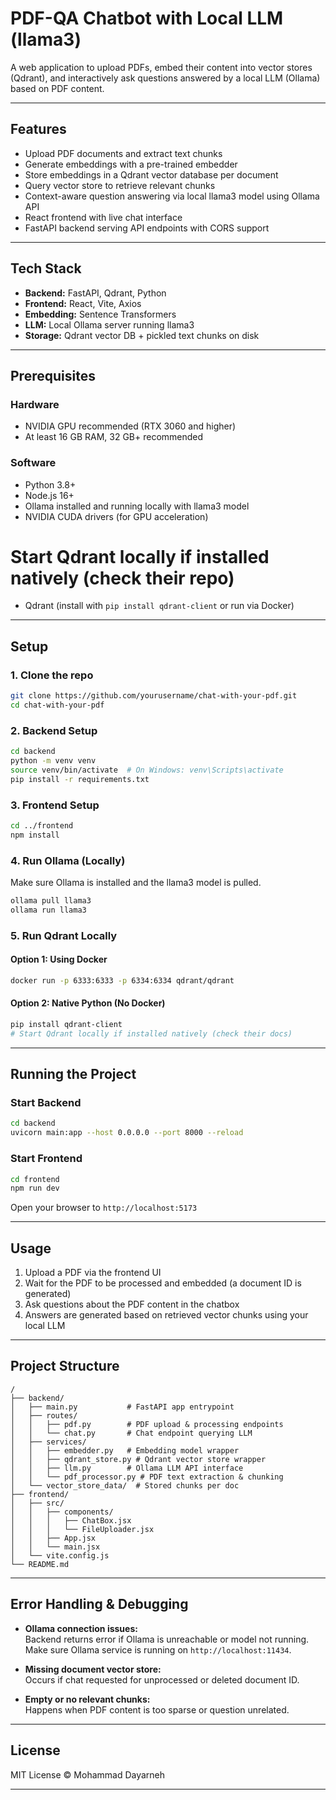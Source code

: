 
# PDF-QA Chatbot with Local LLM (llama3)  
A web application to upload PDFs, embed their content into vector stores (Qdrant), and interactively ask questions answered by a local LLM (Ollama) based on PDF content.

---

## Features
- Upload PDF documents and extract text chunks
- Generate embeddings with a pre-trained embedder
- Store embeddings in a Qdrant vector database per document
- Query vector store to retrieve relevant chunks
- Context-aware question answering via local llama3 model using Ollama API
- React frontend with live chat interface
- FastAPI backend serving API endpoints with CORS support

---

## Tech Stack
- **Backend:** FastAPI, Qdrant, Python
- **Frontend:** React, Vite, Axios
- **Embedding:** Sentence Transformers 
- **LLM:** Local Ollama server running llama3
- **Storage:** Qdrant vector DB + pickled text chunks on disk

---

## Prerequisites

### Hardware
- NVIDIA GPU recommended (RTX 3060 and higher)
- At least 16 GB RAM, 32 GB+ recommended

### Software
- Python 3.8+
- Node.js 16+
- Ollama installed and running locally with llama3 model
- NVIDIA CUDA drivers (for GPU acceleration)
# Start Qdrant locally if installed natively (check their repo)
- Qdrant (install with `pip install qdrant-client` or run via Docker)

---

## Setup

### 1. Clone the repo  
```bash
git clone https://github.com/yourusername/chat-with-your-pdf.git
cd chat-with-your-pdf
```

### 2. Backend Setup  
```bash
cd backend
python -m venv venv
source venv/bin/activate  # On Windows: venv\Scripts\activate
pip install -r requirements.txt
```

### 3. Frontend Setup  
```bash
cd ../frontend
npm install
```

### 4. Run Ollama (Locally)  
Make sure Ollama is installed and the llama3 model is pulled.  
```bash
ollama pull llama3
ollama run llama3
```

### 5. Run Qdrant Locally

#### Option 1: Using Docker
```bash
docker run -p 6333:6333 -p 6334:6334 qdrant/qdrant
```

#### Option 2: Native Python (No Docker)
```bash
pip install qdrant-client
# Start Qdrant locally if installed natively (check their docs)
```

---

## Running the Project

### Start Backend  
```bash
cd backend
uvicorn main:app --host 0.0.0.0 --port 8000 --reload
```

### Start Frontend  
```bash
cd frontend
npm run dev
```

Open your browser to `http://localhost:5173`

---

## Usage

1. Upload a PDF via the frontend UI  
2. Wait for the PDF to be processed and embedded (a document ID is generated)  
3. Ask questions about the PDF content in the chatbox  
4. Answers are generated based on retrieved vector chunks using your local LLM  

---

## Project Structure

```
/
├── backend/
│   ├── main.py           # FastAPI app entrypoint
│   ├── routes/
│   │   ├── pdf.py        # PDF upload & processing endpoints
│   │   └── chat.py       # Chat endpoint querying LLM
│   ├── services/
│   │   ├── embedder.py   # Embedding model wrapper
│   │   ├── qdrant_store.py # Qdrant vector store wrapper
│   │   ├── llm.py        # Ollama LLM API interface
│   │   └── pdf_processor.py # PDF text extraction & chunking
│   └── vector_store_data/  # Stored chunks per doc
├── frontend/
│   ├── src/
│   │   ├── components/
│   │   │   ├── ChatBox.jsx
│   │   │   └── FileUploader.jsx
│   │   ├── App.jsx
│   │   └── main.jsx
│   └── vite.config.js
└── README.md
```

---

## Error Handling & Debugging

- **Ollama connection issues:**  
  Backend returns error if Ollama is unreachable or model not running.  
  Make sure Ollama service is running on `http://localhost:11434`.

- **Missing document vector store:**  
  Occurs if chat requested for unprocessed or deleted document ID.

- **Empty or no relevant chunks:**  
  Happens when PDF content is too sparse or question unrelated.

---

## License

MIT License © Mohammad Dayarneh

---
